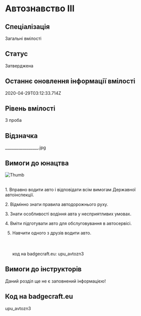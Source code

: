 # Автознавство ІІІ

## Спеціалізація

Загальні вмілості

## Статус

Затверджена

## Останнє оновлення інформації вмілості

2020-04-29T03:12:33.714Z

## Рівень вмілості

3 проба

## Відзначка

_________________.jpg

## Вимоги до юнацтва

<p><img alt="Thumb                  " src="/uploads/textareas/bootsy/image/168/small__________________.jpg"><br><br></p><p>1. Вправно водити авто і відповідати всім вимогам Державної
автоінспекції.</p>

<p>2. Відмінно знати правила автодорожнього руху.</p>

<p>3. Знати особливості водіння авта у несприятливих умовах.</p>

<p>4. Вміти підготувати авто для обслуговування в автосервісі.</p>

5. Навчити одного з друзів водити авто.<br><br><br><br>код на badgecraft.eu: upu_avtozn3<br>

## Вимоги до інструкторів

Даний розділ ще не є заповнений інформацією!

## Код на badgecraft.eu

upu_avtozn3